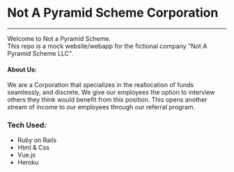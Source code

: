 # Not A Pyramid Scheme Corporation
<hr/>
<p>
  Welcome to Not a Pyramid Scheme.<br/>
  This repo is a mock website/webapp for the fictional company "Not A Pyramid Scheme LLC".
</p>
<h4> About Us: </h4>
<p>
  We are a Corporation that specializes in the reallocation of funds seamlessly, and discrete. We give our employees the option to interview others they think would benefit from this position. This opens another stream of income to our employees through our referral program.
</p>
<h3>
  Tech Used:
</h3>
<ul>
  <li>Ruby on Rails</li>
  <li>Html & Css</li>
  <li>Vue.js</li>
  <li>Heroku</li>
</ul>

